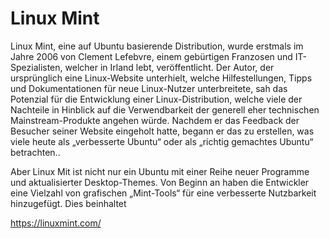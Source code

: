 # Linux Mint

Linux Mint, eine auf Ubuntu basierende Distribution, wurde erstmals im Jahre 2006 von Clement Lefebvre, einem gebürtigen Franzosen und IT-Spezialisten, welcher in Irland lebt, veröffentlicht. Der Autor, der ursprünglich eine Linux-Website unterhielt, welche Hilfestellungen, Tipps und Dokumentationen für neue Linux-Nutzer unterbreitete, sah das Potenzial für die Entwicklung einer Linux-Distribution, welche viele der Nachteile in Hinblick auf die Verwendbarkeit der generell eher technischen Mainstream-Produkte angehen würde. Nachdem er das Feedback der Besucher seiner Website eingeholt hatte, begann er das zu erstellen, was viele heute als „verbesserte Ubuntu“ oder als „richtig gemachtes Ubuntu“ betrachten..

Aber Linux Mit ist nicht nur ein Ubuntu mit einer Reihe neuer Programme und aktualisierter Desktop-Themes. Von Beginn an haben die Entwickler eine Vielzahl von grafischen „Mint-Tools“ für eine verbesserte Nutzbarkeit hinzugefügt.
Dies beinhaltet 

https://linuxmint.com/